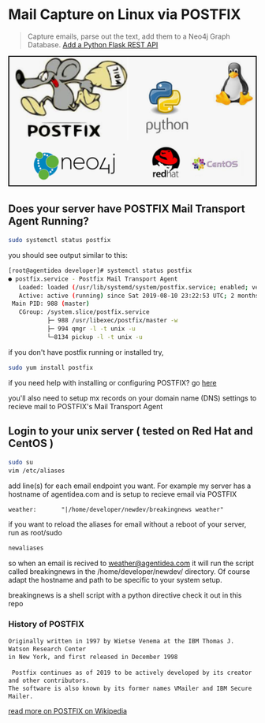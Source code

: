 # Mail Capture on Linux via POSTFIX

> Capture emails, parse out the text, add them to a Neo4j Graph Database.
> [Add a Python Flask REST API](https://github.com/Grant-Steinfeld/gandalahar) 

![POSTFIX Neo4j Python CentOS RedHat Logos](https://github.com/Grant-Steinfeld/mail-cap-proc/blob/master/resources/git-hub-header.jpg)

## Does your server have POSTFIX Mail Transport Agent Running?
```sh
sudo systemctl status postfix
```

you should see output similar to this:

```sh
[root@agentidea developer]# systemctl status postfix
● postfix.service - Postfix Mail Transport Agent
   Loaded: loaded (/usr/lib/systemd/system/postfix.service; enabled; vendor preset: disabled)
   Active: active (running) since Sat 2019-08-10 23:22:53 UTC; 2 months 22 days ago
 Main PID: 988 (master)
   CGroup: /system.slice/postfix.service
           ├─ 988 /usr/libexec/postfix/master -w
           ├─ 994 qmgr -l -t unix -u
           └─8134 pickup -l -t unix -u
```

if you don't have postfix running or installed try,
``` sh
sudo yum install postfix
```
if you need help with installing or configuring POSTFIX?
go [here](https://www.digitalocean.com/community/tutorials/how-to-install-postfix-on-centos-6)

you'll also need to setup mx records on your domain name (DNS) settings to recieve mail to POSTFIX's
Mail Transport Agent



## Login to your unix server ( tested on Red Hat and CentOS )
```sh
sudo su
vim /etc/aliases
```

add line(s) for each email endpoint you want.  For example my server has a hostname of agentidea.com
and is setup to recieve email via POSTFIX

``` text
weather:       "|/home/developer/newdev/breakingnews weather"
```

if you want to reload the aliases for email without a reboot of your server, run as root/sudo
```sh
newaliases
```

so when an email is recived to weather@agentidea.com it will run the script called breakingnews in
the /home/developer/newdev/ directory.  Of course adapt the hostname and path to be specific to your system setup.

breakingnews is a shell script with a python directive
check it out in this repo




### History of POSTFIX
``` text
Originally written in 1997 by Wietse Venema at the IBM Thomas J. Watson Research Center
in New York, and first released in December 1998

 Postfix continues as of 2019 to be actively developed by its creator and other contributors. 
The software is also known by its former names VMailer and IBM Secure Mailer. 
```
[read more on POSTFIX on Wikipedia](https://en.wikipedia.org/wiki/Postfix_(software))
